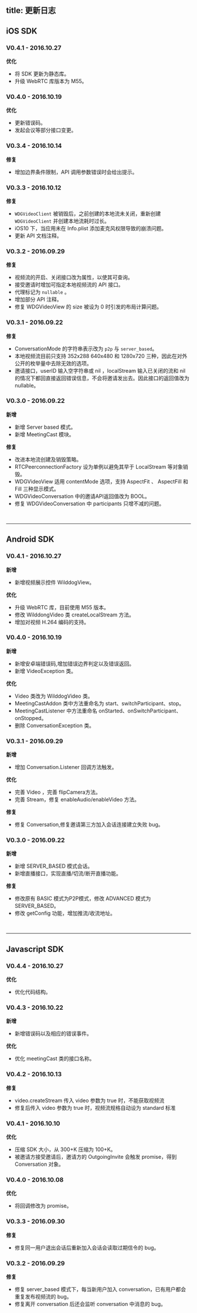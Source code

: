 
title: 更新日志
---

## iOS SDK

### V0.4.1 - 2016.10.27

**优化**

- 将 SDK 更新为静态库。
- 升级 WebRTC 库版本为 M55。

### V0.4.0 - 2016.10.19

**优化**

- 更新错误码。
- 发起会议等部分接口变更。

### V0.3.4 - 2016.10.14

**修复**

- 增加边界条件限制，API 调用参数错误时会给出提示。

### V0.3.3 - 2016.10.12

**修复**

- `WDGVideoClient` 被销毁后，之前创建的本地流未关闭，重新创建 `WDGVideoClient` 并创建本地流耗时过长。
- iOS10 下，当应用未在 Info.plist 添加麦克风权限导致的崩溃问题。
- 更新 API 文档注释。

### V0.3.2 - 2016.09.29

**修复**

- 视频流的开启、关闭接口改为属性，以使其可查询。
- 接受邀请时增加可指定本地视频流的 API 接口。
- 代理标记为  `nullable` 。
- 增加部分 API 注释。
- 修复 WDGVideoView 的 size 被设为 0 时引发的布局计算问题。

### V0.3.1 - 2016.09.22

**修复**

- ConversationMode 的字符串表示改为 `p2p` 与 `server_based`。
- 本地视频流目前只支持 352x288 640x480 和 1280x720 三种，因此在对外公开的枚举量中去除无效的选项。
- 邀请接口，userID 输入空字符串或 nil ，localStream 输入已关闭的流和 nil 的情况下都回直接返回错误信息，不会将邀请发出去。因此接口的返回值改为 nullable。

### V0.3.0 - 2016.09.22

**新增**

- 新增 Server based 模式。
- 新增 MeetingCast 模块。

**修复**

- 改进本地流创建及销毁策略。
- RTCPeerconnectionFactory 设为单例以避免其早于 LocalStream 等对象销毁。
- WDGVideoView 适用 contentMode 选项，支持 AspectFit 、 AspectFill 和 Fill 三种显示模式。
- WDGVideoConversation 中的邀请API返回值改为 BOOL。
- 修复 WDGVideoConversation 中 participants 只增不减的问题。

</br>

---

## Android SDK

### V0.4.1 - 2016.10.27

**新增**

- 新增视频展示控件 WilddogView。

**优化**

- 升级 WebRTC 库，目前使用 M55 版本。
- 修改 WilddongVideo 类 createLocalStream 方法。
- 增加对视频 H.264 编码的支持。

### V0.4.0 - 2016.10.19

**新增**

- 新增安卓端错误码,增加错误边界判定以及错误返回。
- 新增 VideoException 类。

**优化**

- Video 类改为 WilddogVideo 类。
- MeetingCastAddon 类中方法重命名为 start、switchParticipant、stop。
- MeetingCastListener 中方法重命名 onStarted、onSwitchParticipant、onStopped。
- 删除 ConversationException 类。

### V0.3.1 - 2016.09.29

**新增**

- 增加 Conversation.Listener 回调方法触发。

**优化**


- 完善 Video ，完善 flipCamera方法。
- 完善 Stream，修复 enableAudio/enableVideo 方法。

**修复**

- 修复 Conversation,修复邀请第三方加入会话连接建立失败 bug。

### V0.3.0 - 2016.09.22

**新增**

- 新增 SERVER_BASED 模式会话。
- 新增直播接口，实现直播/切流/断开直播功能。

**修复**

- 修改原有 BASIC 模式为P2P模式，修改 ADVANCED 模式为 SERVER_BASED。
- 修改 getConfig 功能，增加推流/收流地址。

</br>

---

## Javascript SDK

### V0.4.4 - 2016.10.27

**优化**

- 优化代码结构。

### V0.4.3 - 2016.10.22

**新增**

- 新增错误码以及相应的错误事件。

**优化**

- 优化 meetingCast 类的接口名称。

### V0.4.2 - 2016.10.13

**修复**

- video.createStream 传入 video 参数为 true 时，不能获取视频流
- 修复后传入 video 参数为 true 时，视频流规格自动设为 standard 标准

### V0.4.1 - 2016.10.10

**优化**

- 压缩 SDK 大小，从 300+K 压缩为 100+K。
- 被邀请方接受邀请后，邀请方的 OutgoingInvite 会触发 promise，得到 Conversation 对象。 

### V0.4.0 - 2016.10.08

**优化**

- 将回调修改为 promise。

### V0.3.3 - 2016.09.30

**修复**

- 修复同一用户退出会话后重新加入会话会读取过期信令的 bug。

### V0.3.2 - 2016.09.29

**修复**

- 修复 server_based 模式下，每当新用户加入 conversation，已有用户都会重复发布视频流的 bug。
- 修复离开 conversation 后还会监听 conversation 中消息的 bug。

